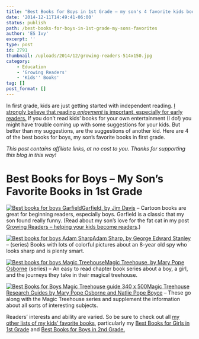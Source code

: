 ```yaml
---
title: "Best Books for Boys in 1st Grade – my son's 4 favorite kids books"
date: '2014-12-11T14:49:41-06:00'
status: publish
path: /best-books-for-boys-in-1st-grade-my-sons-favorites
author: 'ES Ivy'
excerpt: ''
type: post
id: 2791
thumbnail: /uploads/2014/12/growing-readers-514x150.jpg
category:
    - Education
    - 'Growing Readers'
    - 'Kids'' Books'
tag: []
post_format: []
---
```

In first grade, kids are just getting started with independent reading. [I strongly believe that reading *enjoyment* is important, especially for early readers.](http://192.168.1.34:4945/draft2766) If you don’t read kids’ books for your own entertainment (I do!) you might have trouble coming up with some suggestions for your kids. But better than my suggestions, are the suggestions of another kid. Here are 4 of the best books for boys, my son’s favorite books in first grade.

*This post contains affiliate links, at no cost to you. Thanks for supporting this blog in this way!*

Best Books for Boys – My Son’s Favorite Books in 1st Grade
==========================================================

[![Best books for boys Garfield ](/uploads/2014/12/Garfield-446-x-475.jpg)Garfield, by Jim Davis](http://www.amazon.com/gp/product/0345464559/ref=as_li_qf_sp_asin_il_tl?ie=UTF8&camp=1789&creative=9325&creativeASIN=0345464559&linkCode=as2&tag=esiv-20&linkId=GCIR3SYGA4P7IY3D) – Cartoon books are great for beginning readers, especially boys. Garfield is a classic that my son found really funny. (Read about my son’s love for the fat cat in my post [Growing Readers – helping your kids become readers](http://192.168.1.34:4945/draft2766).)

[![Best books for boys Adam Sharp ](/uploads/2014/12/Adam-Sharp-335x500.jpg)Adam Sharp, by George Edward Stanley](http://www.amazon.com/gp/product/B008GOVG28/ref=as_li_qf_sp_asin_il_tl?ie=UTF8&camp=1789&creative=9325&creativeASIN=B008GOVG28&linkCode=as2&tag=esiv-20&linkId=7SY7VTYWMY7564KQ) – (series) Books with lots of colorful pictures about an 8-year old spy who looks sharp and is plenty smart.

[![Best books for boys Magic Treehouse ](/uploads/2014/12/Magic-Treehouse-320x475.jpg)Magic Treehouse, by Mary Pope Osborne](http://www.amazon.com/gp/product/0679824111/ref=as_li_qf_sp_asin_il_tl?ie=UTF8&camp=1789&creative=9325&creativeASIN=0679824111&linkCode=as2&tag=esiv-20&linkId=JAGHDHUPEEKR3MJO) (series) – An easy to read chapter book series about a boy, a girl, and the journeys they take in their magical treehouse.

[![Best Books for Boys Magic Treehouse guide 340 x 500](/uploads/2014/12/Magic-Treehouse-guide-340-x-500.jpg)Magic Treehouse Research Guides by Mary Pope Osborne and Natlie Pope Boyce](http://www.amazon.com/gp/product/038538632X/ref=as_li_qf_sp_asin_il_tl?ie=UTF8&camp=1789&creative=9325&creativeASIN=038538632X&linkCode=as2&tag=esiv-20&linkId=VAKFBNF7HUKEVICG) – These go along with the Magic Treehouse series and supplement the information about all sorts of interesting subjects.

Readers’ interests and ability are varied. So be sure to check out all [my other lists of my kids’ favorite books](http://192.168.1.34:4945/draft2774), particularly my [Best Books for Girls in 1st Grade](http://192.168.1.34:4945/draft2806) and [Best Books for Boys in 2nd Grade.](http://192.168.1.34:4945/draft2793)